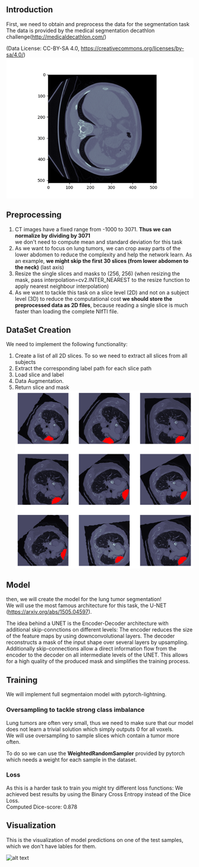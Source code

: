 ## Introduction

First, we need to obtain and preprocess the data for the segmentation task
The data is provided by the medical segmentation decathlon challenge(http://medicaldecathlon.com/) <br />

(Data License: CC-BY-SA 4.0, https://creativecommons.org/licenses/by-sa/4.0/) <br/>
![alt text](images/my_animation_1.gif?raw=true)

## Preprocessing

1. CT images have a fixed range from -1000 to 3071. **Thus we can normalize by dividing by 3071** <br /> we don't need to compute mean and standard deviation for this task
2. As we want to focus on lung tumors, we can crop away parts of the lower abdomen to reduce the complexity and help the network learn. As an example, **we might skip the first 30 slices (from lower abdomen to the neck)** (last axis)
3. Resize the single slices and masks to (256, 256) (when resizing the mask, pass interpolation=cv2.INTER_NEAREST to the resize function to apply nearest neighbour interpolation)
4. As we want to tackle this task on a slice level (2D) and not on a subject level (3D) to reduce the computational cost **we should store the preprocessed data as 2D files**, because reading a single slice is much faster than loading the complete NIfTI file.


## DataSet Creation
We need to implement the following functionality:
1. Create a list of all 2D slices. To so we need to extract all slices from all subjects
2. Extract the corresponding label path for each slice path
3. Load slice and label
4. Data Augmentation.
5. Return slice and mask <br/>
![alt text](images/augmentation.png?raw=true)

## Model
then, we will create the model for the lung tumor segmentation! <br />
We will use the most famous architecture for this task, the U-NET (https://arxiv.org/abs/1505.04597). <br/>

The idea behind a UNET is the Encoder-Decoder architecture with additional skip-connctions on different levels:
The encoder reduces the size of the feature maps by using downconvolutional layers.
The decoder reconstructs a mask of the input shape over several layers by upsampling.
Additionally skip-connections allow a direct information flow from the encoder to the decoder on all intermediate levels of the UNET.
This allows for a high quality of the produced mask and simplifies the training process.<br />

## Training
We will implement full segmentaion model with pytorch-lightning.
### Oversampling to tackle strong class imbalance
Lung tumors are often very small, thus we need to make sure that our model does not learn a trivial solution which simply outputs 0 for all voxels.<br />
We will use oversampling to sample slices which contain a tumor more often.

To do so we can use the **WeightedRandomSampler** provided by pytorch which needs a weight for each sample in the dataset.
### Loss

As this is a harder task to train you might try different loss functions:
We achieved best results by using the Binary Cross Entropy instead of the Dice Loss. <br/>
Computed Dice-score: 0.878

## Visualization
This is the visualization of model predictions on one of the test samples, which we don't have lables for them.

![alt text](images/my_animation_2.gif?raw=true)
